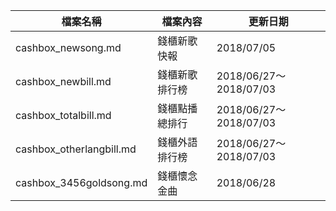 檔案名稱 | 檔案內容 | 更新日期
------------ | ------------- | -------------
cashbox_newsong.md | 錢櫃新歌快報 | 2018/07/05
cashbox_newbill.md | 錢櫃新歌排行榜 | 2018/06/27～2018/07/03
cashbox_totalbill.md | 錢櫃點播總排行 | 2018/06/27～2018/07/03
cashbox_otherlangbill.md | 錢櫃外語排行榜 | 2018/06/27～2018/07/03
cashbox_3456goldsong.md | 錢櫃懷念金曲 | 2018/06/28

